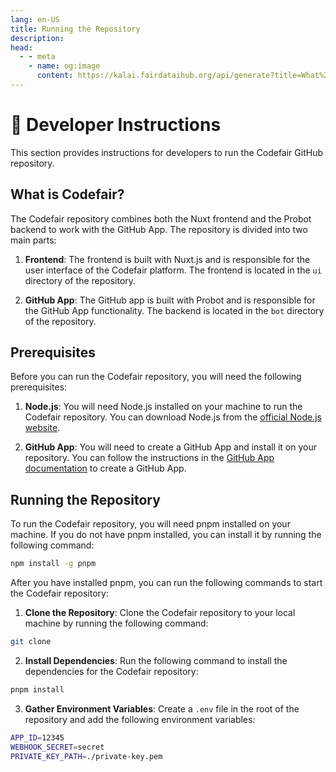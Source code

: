 ```yaml
---
lang: en-US
title: Running the Repository
description:
head:
  - - meta
    - name: og:image
      content: https://kalai.fairdataihub.org/api/generate?title=What%20is%20Codefair%3F&description=&app=codefair-docs&org=fairdataihub
---
```


# :toolbox: Developer Instructions

This section provides instructions for developers to run the Codefair GitHub repository.

## What is Codefair?

The Codefair repository combines both the Nuxt frontend and the Probot backend to work with the GitHub App. The repository is divided into two main parts:

1. **Frontend**: The frontend is built with Nuxt.js and is responsible for the user interface of the Codefair platform. The frontend is located in the `ui` directory of the repository.

2. **GitHub App**: The GitHub app is built with Probot and is responsible for the GitHub App functionality. The backend is located in the `bot` directory of the repository.

## Prerequisites

Before you can run the Codefair repository, you will need the following prerequisites:

1. **Node.js**: You will need Node.js installed on your machine to run the Codefair repository. You can download Node.js from the [official Node.js website](https://nodejs.org/).

2. **GitHub App**: You will need to create a GitHub App and install it on your repository. You can follow the instructions in the [GitHub App documentation](https://docs.github.com/en/developers/apps) to create a GitHub App.

## Running the Repository

To run the Codefair repository, you will need pnpm installed on your machine. If you do not have pnpm installed, you can install it by running the following command:

```bash
npm install -g pnpm
```

After you have installed pnpm, you can run the following commands to start the Codefair repository:

1. **Clone the Repository**: Clone the Codefair repository to your local machine by running the following command:

```bash
git clone
```

2. **Install Dependencies**: Run the following command to install the dependencies for the Codefair repository:

```bash
pnpm install
```

3. **Gather Environment Variables**: Create a `.env` file in the root of the repository and add the following environment variables:

```bash
APP_ID=12345
WEBHOOK_SECRET=secret
PRIVATE_KEY_PATH=./private-key.pem
```
